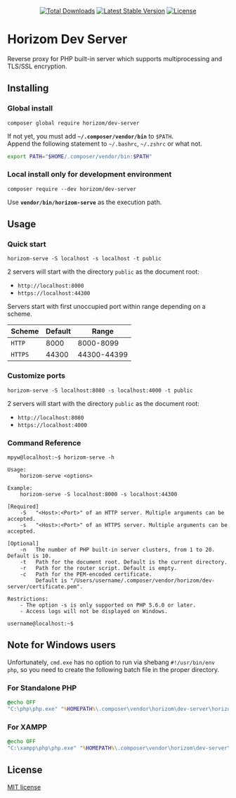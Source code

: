 <p align="center">
<a href="https://packagist.org/packages/horizom/dev-server"><img src="https://poser.pugx.org/horizom/dev-server/d/total.svg" alt="Total Downloads"></a>
<a href="https://packagist.org/packages/horizom/dev-server"><img src="https://poser.pugx.org/horizom/dev-server/v/stable.svg" alt="Latest Stable Version"></a>
<a href="https://packagist.org/packages/horizom/dev-server"><img src="https://poser.pugx.org/horizom/dev-server/license.svg" alt="License"></a>
</p>

# Horizom Dev Server

Reverse proxy for PHP built-in server which supports multiprocessing and TLS/SSL encryption.

## Installing

### Global install

```shell script
composer global require horizom/dev-server
```

If not yet, you must add **`~/.composer/vendor/bin`** to `$PATH`.  
Append the following statement to `~/.bashrc`, `~/.zshrc` or what not.

```bash
export PATH="$HOME/.composer/vendor/bin:$PATH"
```

### Local install only for development environment

```shell script
composer require --dev horizom/dev-server
```

Use **`vendor/bin/horizom-serve`** as the execution path.

## Usage

### Quick start

```shell script
horizom-serve -S localhost -s localhost -t public
```

2 servers will start with the directory `public` as the document root:

- `http://localhost:8000`
- `https://localhost:44300`

Servers start with first unoccupied port within range depending on a scheme.

| Scheme  | Default | Range       |
| ------- | ------- | ----------- |
| `HTTP`  | 8000    | 8000-8099   |
| `HTTPS` | 44300   | 44300-44399 |

### Customize ports

```shell script
horizom-serve -S localhost:8080 -s localhost:4000 -t public
```

2 servers will start with the directory `public` as the document root:

- `http://localhost:8080`
- `https://localhost:4000`

### Command Reference

```ShellSession
mpyw@localhost:~$ horizom-serve -h

Usage:
    horizom-serve <options>

Example:
    horizom-serve -S localhost:8000 -s localhost:44300

[Required]
    -S   "<Host>:<Port>" of an HTTP server. Multiple arguments can be accepted.
    -s   "<Host>:<Port>" of an HTTPS server. Multiple arguments can be accepted.

[Optional]
    -n   The number of PHP built-in server clusters, from 1 to 20. Default is 10.
    -t   Path for the document root. Default is the current directory.
    -r   Path for the router script. Default is empty.
    -c   Path for the PEM-encoded certificate.
         Default is "/Users/username/.composer/vendor/horizom/dev-server/certificate.pem".

Restrictions:
    - The option -s is only supported on PHP 5.6.0 or later.
    - Access logs will not be displayed on Windows.

username@localhost:~$
```

## Note for Windows users

Unfortunately, `cmd.exe` has no option to run via shebang `#!/usr/bin/env php`, so you need to create the following batch file in the proper directory.

### For Standalone PHP

```bat
@echo OFF
"C:\php\php.exe" "%HOMEPATH%\.composer\vendor\horizom\dev-server\horizom-serve" %*
```

### For XAMPP

```bat
@echo OFF
"C:\xampp\php\php.exe" "%HOMEPATH%\.composer\vendor\horizom\dev-server\horizom-serve" %*
```

## License

[MIT license](LICENSE)
